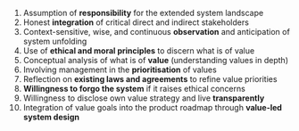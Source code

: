 1. Assumption of **responsibility** for the extended system landscape 
2. Honest **integration** of critical direct and indirect stakeholders 
3. Context-sensitive, wise, and continuous **observation** and anticipation of system unfolding 
4. Use of **ethical and moral principles** to discern what is of value 
5. Conceptual analysis of what is of **value** (understanding values in depth) 
6. Involving management in the **prioritisation** of values 
7. Reflection on **existing laws and agreements** to refine value priorities 
8. **Willingness to forgo the system** if it raises ethical concerns 
9. Willingness to disclose own value strategy and live **transparently** 
10. Integration of value goals into the product roadmap through **value-led system design**